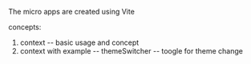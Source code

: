 The micro apps are created using Vite 

concepts:
1. context --  basic usage and concept
2. context with example -- themeSwitcher  -- toogle for theme change 
